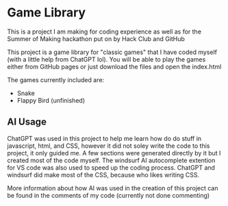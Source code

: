 # Game Library
This is a project I am making for coding experience as well as for the Summer of Making hackathon put on by Hack Club and GitHub

This project is a game library for "classic games" that I have coded myself (with a little help from ChatGPT lol). You will be able to play the games either from GitHub pages or just download the files and open the index.html

The games currently included are:
* Snake
* Flappy Bird (unfinished)

## AI Usage
ChatGPT was used in this project to help me learn how do do stuff in javascript, html, and CSS, however it did not soley write the code to this project, it only guided me. A few sections were generated directly by it but I created most of the code myself. The windsurf AI autocomplete extention for VS code was also used to speed up the coding process. ChatGPT and windsurf did make most of the CSS, because who likes writing CSS.

More information about how AI was used in the creation of this project can be found in the comments of my code (currently not done commenting)
